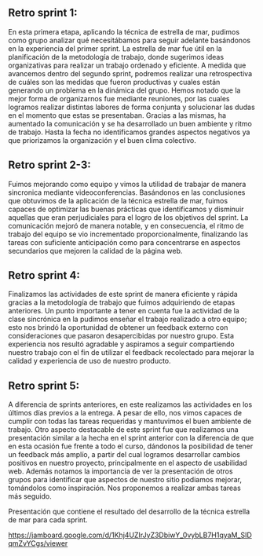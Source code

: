 ## Retro sprint 1: 

En esta primera etapa, aplicando la técnica de estrella de mar, pudimos como grupo analizar qué necesitábamos para seguir adelante basándonos en la experiencia del primer sprint.
La estrella de mar fue útil en la planificación de la metodología de trabajo, donde sugerimos ideas organizativas para realizar un trabajo ordenado y eficiente. A medida que avancemos dentro del segundo sprint, podremos realizar una retrospectiva de cuáles son las medidas que fueron productivas y cuales están generando un problema en la dinámica del grupo.
Hemos notado que la mejor forma de organizarnos fue mediante reuniones, por las cuales logramos realizar distintas labores de forma conjunta y solucionar las dudas en el momento que estas se presentaban. Gracias a las mismas, ha aumentado la comunicación y se ha desarrollado un buen  ambiente y ritmo de trabajo. Hasta la fecha no identificamos grandes aspectos negativos ya que priorizamos la organización y el buen clima colectivo.


## Retro sprint 2-3: 

Fuimos mejorando como equipo y vimos la utilidad de trabajar de manera sincronica mediante videoconferencias. Basándonos en las conclusiones que obtuvimos de la aplicación de la técnica estrella de mar, fuimos capaces de optimizar las buenas prácticas que identificamos y disminuir aquellas que eran perjudiciales para el logro de los objetivos del sprint. 
La comunicación mejoró de manera notable, y en consecuencia, el ritmo de trabajo del equipo se vio incrementado proporcionalmente, finalizando las tareas con suficiente anticipación como para concentrarse en aspectos secundarios que mejoren la calidad de la página web. 

## Retro sprint 4: 

Finalizamos las actividades de este sprint de manera eficiente y rápida gracias a la metodología de trabajo que fuimos adquiriendo de etapas anteriores. Un punto importante a tener en cuenta fue la actividad de la clase sincrónica en la pudimos enseñar el trabajo realizado a otro equipo; esto nos brindó la oportunidad de obtener un feedback externo con consideraciones que pasaron desapercibidas por nuestro grupo. Esta experiencia nos resultó agradable y aspiramos a seguir compartiendo nuestro trabajo con el fin de utilizar el feedback recolectado para mejorar la calidad y experiencia de uso de nuestro producto. 

## Retro sprint 5: 
A diferencia de sprints anteriores, en este realizamos las actividades en los últimos días previos a la entrega. A pesar de ello, nos vimos capaces de cumplir con todas las tareas requeridas y mantuvimos el buen ambiente de trabajo. Otro aspecto destacable de este sprint fue que realizamos una presentación similar a la hecha en el sprint anterior con la diferencia de que en esta ocasión fue frente a todo el curso, dándonos la posibilidad de tener un feedback más amplío, a partir del cual logramos desarrollar cambios positivos en nuestro proyecto, principalmente en el aspecto de usabilidad web. Además notamos la importancia de ver la presentación de otros grupos para identificar que aspectos de nuestro sitio podiamos mejorar, tomándolos como inspiración. Nos proponemos a realizar ambas tareas más seguido.


Presentación que contiene el resultado del desarrollo de la técnica estrella de mar para cada sprint.

https://jamboard.google.com/d/1Khj4UZIrJyZ3DbiwY_0vybLB7H1qyaM_SIDqmZvYCgs/viewer


